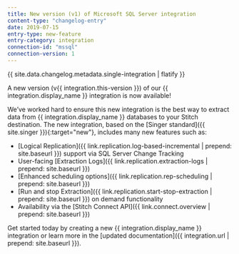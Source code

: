 ```yaml
---
title: New version (v1) of Microsoft SQL Server integration
content-type: "changelog-entry"
date: 2019-07-15
entry-type: new-feature
entry-category: integration
connection-id: "mssql"
connection-version: 1
---
```

{{ site.data.changelog.metadata.single-integration | flatify }}

A new version (v{{ integration.this-version }}) of our {{ integration.display_name }} integration is now available! 

We’ve worked hard to ensure this new integration is the best way to extract data from {{ integration.display_name }} databases to your Stitch destination. The new integration, based on the [Singer standard]({{ site.singer }}){:target="new"}, includes many new features such as:

- [Logical Replication]({{ link.replication.log-based-incremental | prepend: site.baseurl }}) support via SQL Server Change Tracking
- User-facing [Extraction Logs]({{ link.replication.extraction-logs | prepend: site.baseurl }})
- [Enhanced scheduling options]({{ link.replication.rep-scheduling | prepend: site.baseurl }})
- [Run and stop Extraction]({{ link.replication.start-stop-extraction | prepend: site.baseurl }}) on demand functionality
- Availability via the [Stitch Connect API]({{ link.connect.overview | prepend: site.baseurl }})

Get started today by creating a new {{ integration.display_name }} integration or learn more in the [updated documentation]({{ integration.url | prepend: site.baseurl }}).